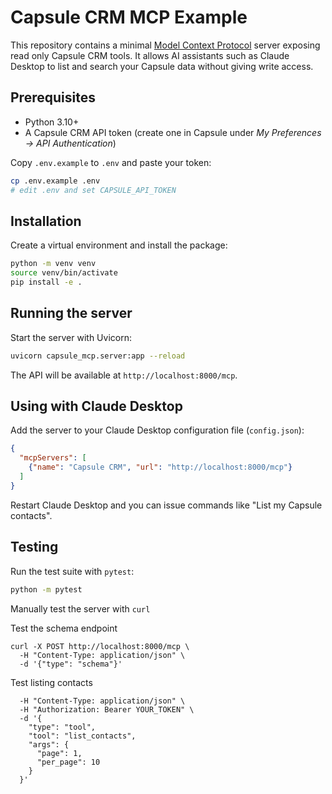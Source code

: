 # Capsule CRM MCP Example

This repository contains a minimal [Model Context Protocol](https://github.com/antora) server exposing read only Capsule CRM tools.  It allows AI assistants such as Claude Desktop to list and search your Capsule data without giving write access.

## Prerequisites

* Python 3.10+
* A Capsule CRM API token (create one in Capsule under *My Preferences → API Authentication*)

Copy `.env.example` to `.env` and paste your token:

```bash
cp .env.example .env
# edit .env and set CAPSULE_API_TOKEN
```

## Installation

Create a virtual environment and install the package:

```bash
python -m venv venv
source venv/bin/activate
pip install -e .
```

## Running the server

Start the server with Uvicorn:

```bash
uvicorn capsule_mcp.server:app --reload
```

The API will be available at `http://localhost:8000/mcp`.

## Using with Claude Desktop

Add the server to your Claude Desktop configuration file (`config.json`):

```json
{
  "mcpServers": [
    {"name": "Capsule CRM", "url": "http://localhost:8000/mcp"}
  ]
}
```

Restart Claude Desktop and you can issue commands like "List my Capsule contacts".

## Testing

Run the test suite with `pytest`:

```bash
python -m pytest
```

Manually test the server with `curl`

Test the schema endpoint
```
curl -X POST http://localhost:8000/mcp \
  -H "Content-Type: application/json" \
  -d '{"type": "schema"}'
```

Test listing contacts
```curl -X POST http://localhost:8000/mcp \
  -H "Content-Type: application/json" \
  -H "Authorization: Bearer YOUR_TOKEN" \
  -d '{
    "type": "tool",
    "tool": "list_contacts",
    "args": {
      "page": 1,
      "per_page": 10
    }
  }'
```